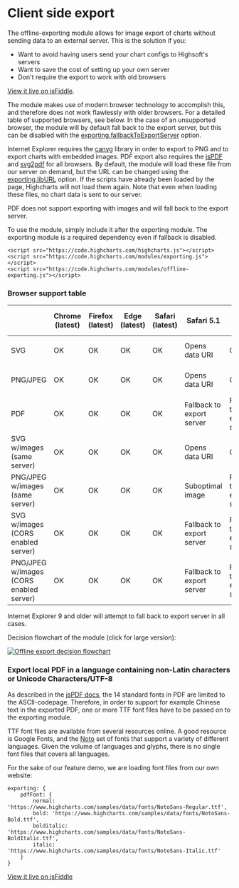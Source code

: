 Client side export
===

The offline-exporting module allows for image export of charts without sending data to an external server. This is the solution if you:

*   Want to avoid having users send your chart configs to Highsoft's servers
*   Want to save the cost of setting up your own server
*   Don't require the export to work with old browsers

[View it live on jsFiddle](https://jsfiddle.net/gh/get/library/pure/highcharts/highcharts/tree/master/samples/highcharts/exporting/offline-download-demo/).

The module makes use of modern browser technology to accomplish this, and therefore does not work flawlessly with older browsers. For a detailed table of supported browsers, see below. In the case of an unsupported browser, the module will by default fall back to the export server, but this can be disabled with the [exporting.fallbackToExportServer](https://api.highcharts.com/highcharts/exporting.fallbackToExportServer) option.

Internet Explorer requires the [canvg](https://code.google.com/p/canvg/) library in order to export to PNG and to export charts with embedded images. PDF export also requires the [jsPDF](https://github.com/yWorks/jsPDF) and [svg2pdf](https://github.com/yWorks/svg2pdf.js) for all browsers. By default, the module will load these file from our server on demand, but the URL can be changed using the [exporting.libURL](https://api.highcharts.com/highcharts/exporting.libURL) option. If the scripts have already been loaded by the page, Highcharts will not load them again. Note that even when loading these files, no chart data is sent to our server.

PDF does not support exporting with images and will fall back to the export server.

To use the module, simply include it after the exporting module. The exporting module is a required dependency even if fallback is disabled.


    <script src="https://code.highcharts.com/highcharts.js"></script>
    <script src="https://code.highcharts.com/modules/exporting.js"></script>
    <script src="https://code.highcharts.com/modules/offline-exporting.js"></script>

### Browser support table

|                                         | Chrome (latest) | Firefox (latest) | Edge (latest) | Safari (latest) | Safari 5.1                | IE 10-11                  | Android (latest) | Android (4.0)             | Chrome for Android | Safari for iOS     | Chrome for iOS            |
|-----------------------------------------|-----------------|------------------|---------------|-----------------|---------------------------|---------------------------|------------------|---------------------------|--------------------|--------------------|---------------------------|
| SVG                                     | OK              | OK               | OK            | OK              | Opens data URI            | OK                        | OK               | Opens data URI            | OK                 | OK                 | OK                        |
| PNG/JPEG                                | OK              | OK               | OK            | OK              | Opens data URI            | OK                        | OK               | Opens data URI            | OK                 | OK                 | OK                        |
| PDF                                     | OK              | OK               | OK            | OK              | Fallback to export server | Fallback to export server | OK               | Fallback to export server | OK                 | OK                 | OK                        |
| SVG w/images (same server)              | OK              | OK               | OK            | OK              | Opens data URI            | OK                        | OK               | Opens data URI            | OK                 | OK                 | OK                        |
| PNG/JPEG w/images (same server)         | OK              | OK               | OK            | OK              | Suboptimal image          | Fallback to export server | OK               | Opens data URI            | OK                 | OK                 | OK                        |
| SVG w/images (CORS enabled server)      | OK              | OK               | OK            | OK              | Fallback to export server | Fallback to export server | OK               | Fallback to export server | OK                 | OK                 | OK                        |
| PNG/JPEG w/images (CORS enabled server) | OK              | OK               | OK            | OK              | Fallback to export server | Fallback to export server | OK               | Fallback to export server | OK                 | OK                 | OK                        |

Internet Explorer 9 and older will attempt to fall back to export server in all cases.

Decision flowchart of the module (click for large version):

[![Offline export decision flowchart](https://assets.highcharts.com/images/client-side-export-flow.svg)](https://assets.highcharts.com/images/client-side-export-flow.svg)


### Export local PDF in a language containing non-Latin characters or Unicode Characters/UTF-8

As described in the [jsPDF docs](https://github.com/parallax/jsPDF#use-of-unicode-characters--utf-8), the 14 standard fonts in PDF are limited to the ASCII-codepage. Therefore, in order to support for example Chinese text in the exported PDF, one or more TTF font files have to be passed on to the exporting module.

TTF font files are available from several resources online. A good resource is Google Fonts, and the [Noto](https://fonts.google.com/?query=noto) set of fonts that support a variety of different languages. Given the volume of languages and glyphs, there is no single font files that covers all languages.

For the sake of our feature demo, we are loading font files from our own website:

```
exporting: {
    pdfFont: {
        normal: 'https://www.highcharts.com/samples/data/fonts/NotoSans-Regular.ttf',
        bold: 'https://www.highcharts.com/samples/data/fonts/NotoSans-Bold.ttf',
        bolditalic: 'https://www.highcharts.com/samples/data/fonts/NotoSans-BoldItalic.ttf',
        italic: 'https://www.highcharts.com/samples/data/fonts/NotoSans-Italic.ttf'
    }
}
```
[View it live on jsFiddle](https://jsfiddle.net/gh/get/library/pure/highcharts/highcharts/tree/master/samples/highcharts/exporting/offline-download-pdffont/)
